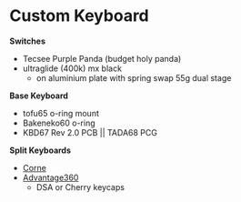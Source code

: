 # Custom Keyboard

**Switches**

- Tecsee Purple Panda (budget holy panda)
- ultraglide (400k) mx black
  - on aluminium plate with spring swap 55g dual stage

**Base Keyboard**

- tofu65 o-ring mount
- Bakeneko60 o-ring
- KBD67 Rev 2.0 PCB || TADA68 PCG

**Split Keyboards**

- [Corne](https://www.boardsource.xyz/products/Corne)
- [Advantage360](https://kinesis-ergo.com/keyboards/advantage360/#compare)
  - DSA or Cherry keycaps
